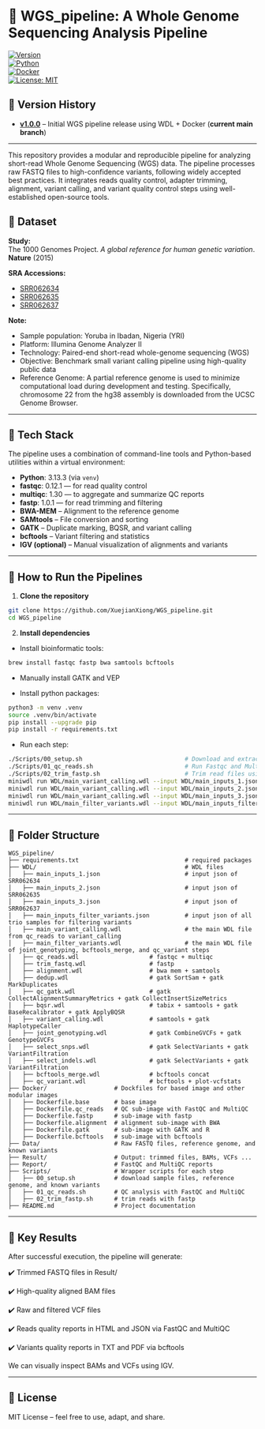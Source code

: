 # 🧬 WGS_pipeline: A Whole Genome Sequencing Analysis Pipeline

[![Version](https://img.shields.io/badge/version-v1.0-blue.svg)](https://github.com/XuejianXiong/WGS_pipeline/releases/tag/v1.0.0)  
[![Python](https://img.shields.io/badge/python-3.13+-brightgreen.svg)](https://www.python.org/)  
[![Docker](https://img.shields.io/badge/docker-latest-blue.svg)](https://www.docker.com/)  
[![License: MIT](https://img.shields.io/badge/License-MIT-yellow.svg)](LICENSE)  

## 📌 Version History

- **[v1.0.0](https://github.com/XuejianXiong/WGS_pipeline/releases/tag/v1.0)** – Initial WGS pipeline release using WDL + Docker (**current main branch**)  

---

This repository provides a modular and reproducible pipeline for analyzing short-read Whole Genome Sequencing (WGS) data. The pipeline processes raw FASTQ files to high-confidence variants, following widely accepted best practices. It integrates reads quality control, adapter trimming, alignment, variant calling, and variant quality control steps using well-established open-source tools.


## 📁 Dataset

**Study:**  
The 1000 Genomes Project. *A global reference for human genetic variation*. **Nature** (2015)

**SRA Accessions:**  
- [SRR062634](https://www.ncbi.nlm.nih.gov/sra/SRR062634)
- [SRR062635](https://www.ncbi.nlm.nih.gov/sra/SRR062635)
- [SRR062637](https://www.ncbi.nlm.nih.gov/sra/SRR062637)

**Note:**
- Sample population: Yoruba in Ibadan, Nigeria (YRI)
- Platform: Illumina Genome Analyzer II
- Technology: Paired-end short-read whole-genome sequencing (WGS)
- Objective: Benchmark small variant calling pipeline using high-quality public data
- Reference Genome: A partial reference genome is used to minimize computational load during development and testing. Specifically, chromosome 22 from the hg38 assembly is downloaded from the UCSC Genome Browser.

---

## 🧰 Tech Stack

The pipeline uses a combination of command-line tools and Python-based utilities within a virtual environment:

- **Python**: 3.13.3 (via `venv`)
- **fastqc**: 0.12.1 — for read quality control
- **multiqc**: 1.30 — to aggregate and summarize QC reports
- **fastp**: 1.0.1 — for read trimming and filtering
- **BWA-MEM** – Alignment to the reference genome  
- **SAMtools** – File conversion and sorting  
- **GATK** – Duplicate marking, BQSR, and variant calling  
- **bcftools** – Variant filtering and statistics  
- **IGV (optional)** – Manual visualization of alignments and variants  

---

## 🚀 How to Run the Pipelines

1. **Clone the repository**
```bash
git clone https://github.com/XuejianXiong/WGS_pipeline.git
cd WGS_pipeline
```

2. **Install dependencies**   

- Install bioinformatic tools:
```bash
brew install fastqc fastp bwa samtools bcftools
```

- Manually install GATK and VEP

- Install python packages:
```bash
python3 -m venv .venv
source .venv/bin/activate
pip install --upgrade pip
pip install -r requirements.txt
```

- Run each step:

```bash
./Scripts/00_setup.sh                             # Download and extract read files (.fastq)
./Scripts/01_qc_reads.sh                          # Run Fastqc and Multiqc
./Scripts/02_trim_fastp.sh                        # Trim read files using fastp
miniwdl run WDL/main_variant_calling.wdl --input WDL/main_inputs_1.json
miniwdl run WDL/main_variant_calling.wdl --input WDL/main_inputs_2.json
miniwdl run WDL/main_variant_calling.wdl --input WDL/main_inputs_3.json
miniwdl run WDL/main_filter_variants.wdl --input WDL/main_inputs_filter_variants.json 
```

---

## 📂 Folder Structure

```
WGS_pipeline/
├── requirements.txt                              # required packages
├── WDL/                                          # WDL files 
│   ├── main_inputs_1.json                        # input json of SRR062634
│   ├── main_inputs_2.json                        # input json of SRR062635
│   ├── main_inputs_3.json                        # input json of SRR062637
│   ├── main_inputs_filter_variants.json          # input json of all trio samples for filtering variants
│   ├── main_variant_calling.wdl                  # the main WDL file from qc_reads to variant_calling
│   ├── main_filter_variants.wdl                  # the main WDL file of joint_genotyping, bcftools_merge, and qc_variant steps
│   ├── qc_reads.wdl                    # fastqc + multiqc
│   ├── trim_fastq.wdl                  # fastp
│   ├── alignment.wdl                   # bwa mem + samtools
│   ├── dedup.wdl                       # gatk SortSam + gatk MarkDuplicates
│   ├── qc_gatk.wdl                     # gatk CollectAlignmentSummaryMetrics + gatk CollectInsertSizeMetrics
│   ├── bqsr.wdl                        # tabix + samtools + gatk BaseRecalibrator + gatk ApplyBQSR
│   ├── variant_calling.wdl             # samtools + gatk HaplotypeCaller
│   ├── joint_genotyping.wdl            # gatk CombineGVCFs + gatk GenotypeGVCFs
│   ├── select_snps.wdl                 # gatk SelectVariants + gatk VariantFiltration
│   ├── select_indels.wdl               # gatk SelectVariants + gatk VariantFiltration
│   ├── bcftools_merge.wdl              # bcftools concat
│   ├── qc_variant.wdl                  # bcftools + plot-vcfstats
├── Docker/                   # Dockfiles for based image and other modular images                  
│   ├── Dockerfile.base       # base image         
│   ├── Dockerfile.qc_reads   # QC sub-image with FastQC and MultiQC
│   ├── Dockerfile.fastp      # sub-image with fastp
│   ├── Dockerfile.alignment  # alignment sub-image with BWA
│   ├── Dockerfile.gatk       # sub-image with GATK and R
│   ├── Dockerfile.bcftools   # sub-image with bcftools
├── Data/                     # Raw FASTQ files, reference genome, and known variants
├── Result/                   # Output: trimmed files, BAMs, VCFs ...
├── Report/                   # FastQC and MultiQC reports
├── Scripts/                  # Wrapper scripts for each step
│   ├── 00_setup.sh           # download sample files, reference genome, and known variants
│   ├── 01_qc_reads.sh        # QC analysis with FastQC and MultiQC
│   ├── 02_trim_fastp.sh      # trim reads with fastp
├── README.md                 # Project documentation
```

---

## 🧪 Key Results

After successful execution, the pipeline will generate:

✔️ Trimmed FASTQ files in Result/

✔️ High-quality aligned BAM files

✔️ Raw and filtered VCF files

✔️ Reads quality reports in HTML and JSON via FastQC and MultiQC

✔️ Variants quality reports in TXT and PDF via bcftools

We can visually inspect BAMs and VCFs using IGV.

---

## 📘 License

MIT License – feel free to use, adapt, and share.
